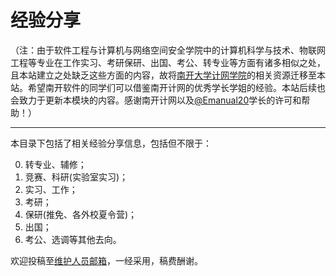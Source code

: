 # 经验分享

（注：由于软件工程与计算机与网络空间安全学院中的计算机科学与技术、物联网工程等专业在工作实习、考研保研、出国、考公、转专业等方面有诸多相似之处，且本站建立之处缺乏这些方面的内容，故将[南开大学计网学院](https://nkucs.icu)的相关资源迁移至本站。希望南开软件的同学们可以借鉴南开计网的优秀学长学姐的经验。本站后续也会致力于更新本模块的内容。感谢南开计网以及[@Emanual20](https://github.com/Emanual20)学长的许可和帮助！）

------

本目录下包括了相关经验分享信息，包括但不限于：

0. 转专业、辅修；
1. 竞赛、科研(实验室实习)；
2. 实习、工作；
3. 考研；
4. 保研(推免、各外校夏令营)；
5. 出国；
6. 考公、选调等其他去向。

欢迎投稿至[维护人员邮箱](mailto:emanual20@foxmail.com)，一经采用，稿费酬谢。